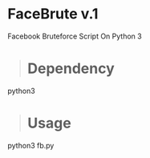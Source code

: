 # FaceBrute v.1
Facebook Bruteforce Script On Python 3

> # Dependency
python3
> # Usage
python3 fb.py
